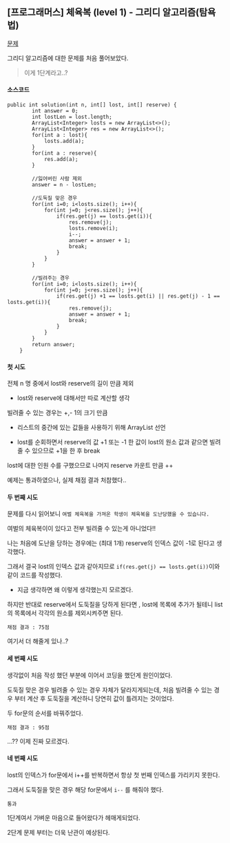 ## [프로그래머스] 체육복 (level 1) - 그리디 알고리즘(탐욕법)



[문제](https://programmers.co.kr/learn/courses/30/lessons/42862)



그리디 알고리즘에 대한 문제를 처음 풀어보았다.

> 이게 1단계라고..?



#### 소스코드

```
public int solution(int n, int[] lost, int[] reserve) {
        int answer = 0;
        int lostLen = lost.length;
        ArrayList<Integer> losts = new ArrayList<>();
        ArrayList<Integer> res = new ArrayList<>();
        for(int a : lost){
            losts.add(a);
        }
        for(int a : reserve){
            res.add(a);
        }
        
        //잃어버린 사람 제외
        answer = n - lostLen;
        
        //도둑질 맞은 경우
        for(int i=0; i<losts.size(); i++){
            for(int j=0; j<res.size(); j++){
                if(res.get(j) == losts.get(i)){
                    res.remove(j);
                    losts.remove(i);
                    i--;
                    answer = answer + 1;
                    break;
                }
            }
        }
        
        //빌려주는 경우
        for(int i=0; i<losts.size(); i++){
            for(int j=0; j<res.size(); j++){
                if(res.get(j) +1 == losts.get(i) || res.get(j) - 1 == losts.get(i)){
                    res.remove(j);
                    answer = answer + 1;
                    break;
                }
            }
        }
        return answer;
    }
```



#### 첫 시도

전체 n 명 중에서 lost와 reserve의 길이 만큼 제외

- lost와 reserve에 대해서만 따로 계산할 생각



빌려줄 수 있는 경우는 +,- 1의 크기 만큼

- 리스트의 중간에 있는 값들을 사용하기 위해 ArrayList 선언

- lost를 순회하면서 reserve의 값 +1 또는 -1 한 값이 lost의 원소 값과 같으면 빌려줄 수 있으므로 +1을 한 후 break



lost에 대한 인원 수를 구했으므로 나머지 reserve 카운트 만큼 ++



예제는 통과하였으나, 실제 채점 결과 처참했다..



#### 두 번째 시도

문제를 다시 읽어보니 `여벌 체육복을 가져온 학생이 체육복을 도난당했을 수 있습니다.`

여벌의 체육복이이 있다고 전부 빌려줄 수 있는게 아니었다!!



나는 처음에 도난을 당하는 경우에는 (최대 1개) reserve의 인덱스 값이 -1로 된다고 생각했다.

그래서 결국 lost의 인덱스 값과 같아지므로  `if(res.get(j) == losts.get(i))`이와 같이 코드를 작성했다.

- 지금 생각하면 왜 이렇게 생각했는지 모르겠다.



하지만 반대로 reserve에서 도둑질을 당하게 된다면 , lost에 목록에 추가가 될테니 list의 목록에서 각각의 원소를 제외시켜주면 된다.



`채점 결과 : 75점`

여기서 더 해줄게 있나..?



#### 세 번째 시도

생각없이 처음 작성 했던 부분에 이어서 코딩을 했던게 원인이었다.

도둑질 맞은 경우 빌려줄 수 있는 경우 자체가 달라지게되는데, 처음 빌려줄 수 있는 경우 부터 계산 후 도둑질을 계산하니 당연히 값이 틀려지는 것이었다.

두 for문의 순서를 바꿔주었다.



`채점 결과 : 95점`

...?? 이제 진짜 모르겠다.



#### 네 번째 시도

lost의 인덱스가 for문에서 i++를 반복하면서 항상 첫 번째 인덱스를 가리키지 못한다.

그래서 도둑질을 맞은 경우 해당 for문에서 `i--` 를 해줘야 했다.



`통과`



1단계여서 가벼운 마음으로 들어왔다가 헤매게되었다.

2단계 문제 부터는 더욱 난관이 예상된다.









